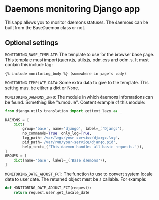 # Daemons monitoring Django app

This app allows you to monitor daemons statuses.
The daemons can be built from the BaseDaemon class or not.


## Optional settings

`MONITORING_BASE_TEMPLATE`:
The template to use for the browser base page.
This template must import jquery.js, utils.js, odm.css and odm.js.
It must contain this include tag:

```
{% include monitoring_body %} (somewhere in page's body)
```

`MONITORING_TEMPLATE_DATA`:
Some extra data to give to the template.
This setting must be either a dict or None.

`MONITORING_DAEMONS_INFO`:
The module in which daemons informations can be found.
Something like "a.module".
Content example of this module:

``` python
from django.utils.translation import gettext_lazy as _

DAEMONS = [
    dict(
        group='base', name='django', label=_('Django'),
        no_commands=True, only_log=True,
        log_path='/var/logs/your-service/django.log',
        pid_path='/var/run/your-service/django.pid',
        help_text=_('This daemon handles all basic requests.')),
]
GROUPS = [
    dict(name='base', label=_('Base daemons')),
]
```


`MONITORING_DATE_ADJUST_FCT`:
The function to use to convert system locale date to user date.
The returned object must be a callable.
For example:

``` python
def MONITORING_DATE_ADJUST_FCT(request):
    return request.user.get_locale_date
```
